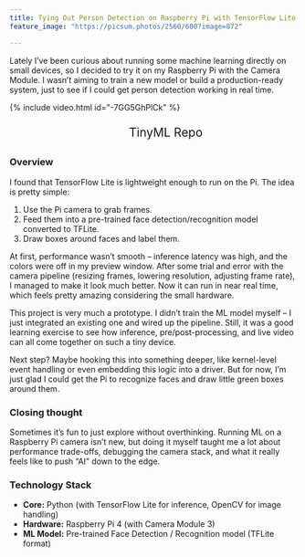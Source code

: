 ```yaml
---
title: Tying Out Person Detection on Raspberry Pi with TensorFlow Lite
feature_image: "https://picsum.photos/2560/600?image=872"

---
```



Lately I’ve been curious about running some machine learning directly on small devices, so I decided to try it on my Raspberry Pi with the Camera Module. I wasn’t aiming to train a new model or build a production-ready system, just to see if I could get person detection working in real time.

{% include video.html id="-7GG5GhPlCk" %}

<ul style="font-size: 1.6rem; line-height: 1.6; text-align: center; margin: 0;">
  <li style="list-style: none; margin: 0px 0;">
    <a href="https://github.com/doox-on/tinyML" 
       style="font-size: 1.3rem; text-decoration: none;">
      TinyML Repo
    </a>
  </li>
</ul>

### Overview

I found that TensorFlow Lite is lightweight enough to run on the Pi. The idea is pretty simple:
1. Use the Pi camera to grab frames.
2. Feed them into a pre-trained face detection/recognition model converted to TFLite.
3. Draw boxes around faces and label them.

At first, performance wasn’t smooth – inference latency was high, and the colors were off in my preview window. After some trial and error with the camera pipeline (resizing frames, lowering resolution, adjusting frame rate), I managed to make it look much better. Now it can run in near real time, which feels pretty amazing considering the small hardware.

This project is very much a prototype. I didn’t train the ML model myself – I just integrated an existing one and wired up the pipeline. Still, it was a good learning exercise to see how inference, pre/post-processing, and live video can all come together on such a tiny device.

Next step? Maybe hooking this into something deeper, like kernel-level event handling or even embedding this logic into a driver. But for now, I’m just glad I could get the Pi to recognize faces and draw little green boxes around them. 

### Closing thought

Sometimes it’s fun to just explore without overthinking. Running ML on a Raspberry Pi camera isn’t new, but doing it myself taught me a lot about performance trade-offs, debugging the camera stack, and what it really feels like to push “AI” down to the edge.

### Technology Stack

* **Core:** Python (with TensorFlow Lite for inference, OpenCV for image handling)
* **Hardware:** Raspberry Pi 4 (with Camera Module 3)
* **ML Model:** Pre-trained Face Detection / Recognition model (TFLite format)

